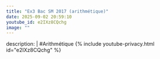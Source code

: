 ```yaml
---
title: "Ex3 Bac SM 2017 (arithmétique)"
date: 2025-09-02 20:59:10 
youtube_id: e2IXz8CQchg
image: ""
---
```

description: |
  #Arithmétique
{% include youtube-privacy.html id="e2IXz8CQchg" %}
